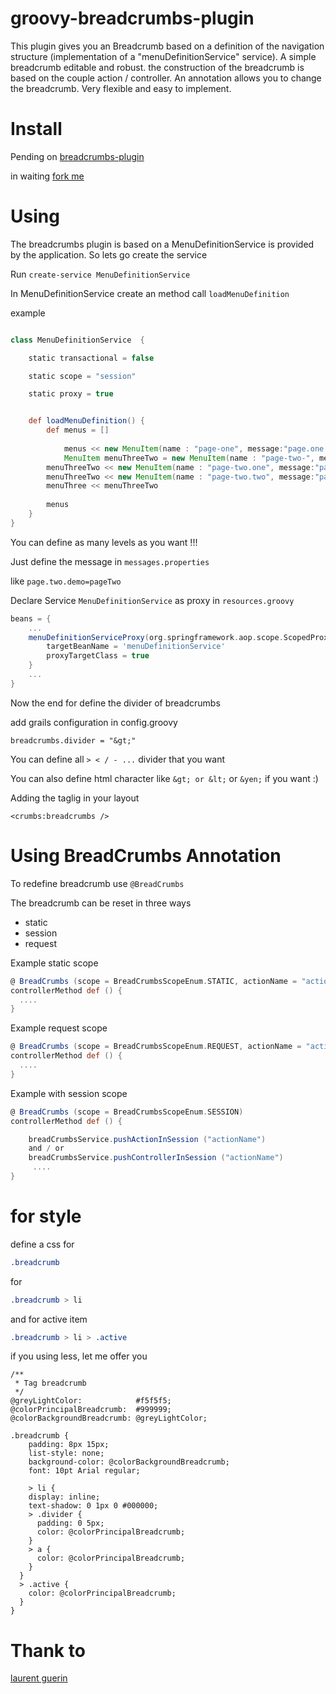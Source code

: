 groovy-breadcrumbs-plugin
=========================

This plugin gives you an Breadcrumb based on a definition of the navigation structure (implementation of a "menuDefinitionService" service).
A simple breadcrumb editable and robust.
the construction of the breadcrumb is based on the couple action / controller.
An annotation allows you to change the breadcrumb.
Very flexible and easy to implement.

Install
========================

Pending on [breadcrumbs-plugin](http://grails.org/plugins/pending/133#)

in waiting [fork me](https://github.com/cyrilkiller/groovy-breadcrumbs-plugin/fork)


Using
========================

The breadcrumbs plugin is based on a MenuDefinitionService is provided by the application. So lets go create the service

Run `create-service MenuDefinitionService`

In MenuDefinitionService create an method call `loadMenuDefinition`

example


```groovy

class MenuDefinitionService  {

	static transactional = false

	static scope = "session"

	static proxy = true


	def loadMenuDefinition() {
		def menus = []
	
	     	menus << new MenuItem(name : "page-one", message:"page.one.demo", controller: "BreadCrumbsDemo", action: "pageOne")c
	    	MenuItem menuThreeTwo = new MenuItem(name : "page-two-", message:"page.two.demo", controller: "BreadCrumbsDemo", action:"pageThreeTwo")
	  	menuThreeTwo << new MenuItem(name : "page-two.one", message:"page.two.one.demo", controller: "BreadCrumbsDemo", action:"pageThreeTwoOne")
	  	menuThreeTwo << new MenuItem(name : "page-two.two", message:"pagetwo.two.demo", controller: "BreadCrumbsDemo", action:"pageThreeTwoTwo")
	 	menuThree << menuThreeTwo
	  
	 	menus
	}
}

```

You can define as many levels as you want !!!

Just define the message in `messages.properties`

like `page.two.demo=pageTwo`

Declare Service `MenuDefinitionService` as proxy in `resources.groovy`

```groovy
beans = {
	...
	menuDefinitionServiceProxy(org.springframework.aop.scope.ScopedProxyFactoryBean) {
		targetBeanName = 'menuDefinitionService'
		proxyTargetClass = true
	}
	...
}
```

Now the end for define the divider of breadcrumbs

add grails configuration in config.groovy

```goovy
breadcrumbs.divider = "&gt;"
```

You can define all `> < / - ...` divider that you want

You can also define html character like `&gt; or &lt;` or `&yen;` if you want :)

Adding the taglig in your layout

```gsp
<crumbs:breadcrumbs />
```

Using BreadCrumbs Annotation
================================

To redefine breadcrumb use ``@BreadCrumbs``

The breadcrumb can be reset in three ways

* static
* session
* request

Example static scope
```groovy
@ BreadCrumbs (scope = BreadCrumbsScopeEnum.STATIC, actionName = "actionName", ControllerName = "ControllerName")
controllerMethod def () {
  ....
}
```

Example request scope
```groovy
@ BreadCrumbs (scope = BreadCrumbsScopeEnum.REQUEST, actionName = "actionName", ControllerName = "ControllerName")
controllerMethod def () {
  ....
}
```

Example with session scope
```groovy
@ BreadCrumbs (scope = BreadCrumbsScopeEnum.SESSION)
controllerMethod def () {

	breadCrumbsService.pushActionInSession ("actionName")
	and / or
	breadCrumbsService.pushControllerInSession ("actionName")
 	 ....
}
```

for style
=========================

define a css for

```css
.breadcrumb
```

for

```css
.breadcrumb > li
```

and for active item

```css
.breadcrumb > li > .active
```

if you using less, let me offer you

```less
/**
 * Tag breadcrumb
 */
@greyLightColor:			#f5f5f5;
@colorPrincipalBreadcrumb: 	#999999;
@colorBackgroundBreadcrumb: @greyLightColor;

.breadcrumb {
    padding: 8px 15px;
    list-style: none;
    background-color: @colorBackgroundBreadcrumb;
    font: 10pt Arial regular;

	> li {
    display: inline;
    text-shadow: 0 1px 0 #000000;
    > .divider {
      padding: 0 5px;
      color: @colorPrincipalBreadcrumb;
    }
	> a {
	  color: @colorPrincipalBreadcrumb;
	}
  }
  > .active {
  	color: @colorPrincipalBreadcrumb;
  }
}
```

Thank to
=========================

[laurent guerin ](https://github.com/lguerin?source=cc)
